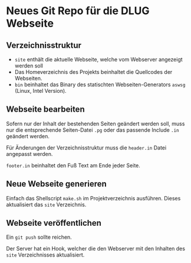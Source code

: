 # Neues Git Repo für die DLUG Webseite

## Verzeichnisstruktur


* `site` enthält die aktuelle Webseite, welche vom Webserver angezeigt werden soll
* Das Homeverzeichnis des Projekts beinhaltet die Quellcodes der Webseiten.
* `bin` beinhaltet das Binary des statischten Webseiten-Generators `aswsg` (Linux, Intel Version).

## Webseite bearbeiten

Sofern nur der Inhalt der bestehenden Seiten geändert werden soll,
muss nur die entsprechende Seiten-Datei `.pg` oder 
das passende Include `.in` geändert werden.

Für Änderungen der Verzeichnisstruktur muss die `header.in`
Datei angepasst werden.

`footer.in` beinhaltet den Fuß Text am Ende jeder Seite.

## Neue Webseite generieren 

Einfach das Shellscript `make.sh` im Projektverzeichnis ausführen. 
Dieses aktualisiert das `site` Verzeichnis.

## Webseite veröffentlichen

Ein `git push` sollte reichen.

Der Server hat ein Hook, welcher die den Webserver mit 
den Inhalten des `site` Verzeichnisses aktualisiert.


